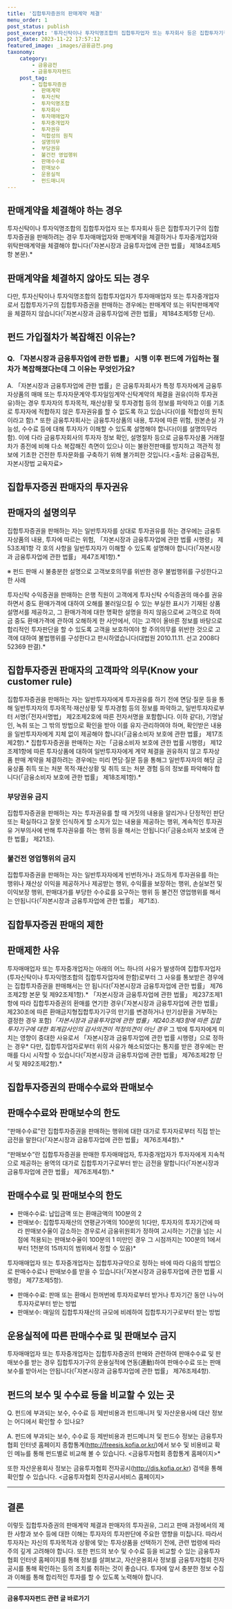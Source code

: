 ```yaml
---
title: '집합투자증권의 판매계약 체결'
menu_order: 1
post_status: publish
post_excerpt: '투자신탁이나 투자익명조합의 집합투자업자 또는 투자회사 등은 집합투자기구의 집합투자증권을 판매하려는 경우 투자매매업자와 판매계약을 체결하거나 투자중개업자와 위탁판매계약을 체결해야 합니다  자본시장과 금융투자업에 관한 법률  제184조제5항 본문 . '
post_date: 2023-11-22 17:57:12
featured_image: _images/금융금전.png
taxonomy:
    category:
        - 금융금전
        - 금융투자자펀드
    post_tag:
        - 집합투자증권
        -  판매계약
        -  투자신탁
        -  투자익명조합
        -  투자회사
        -  투자매매업자
        -  투자중개업자
        -  투자권유
        -  적합성의 원칙
        -  설명의무
        -  부당권유
        -  불건전 영업행위
        -  판매수수료
        -  판매보수
        -  운용실적
        -  펀드매니저
---
```



## 판매계약을 체결해야 하는 경우

투자신탁이나 투자익명조합의 집합투자업자 또는 투자회사 등은 집합투자기구의 집합투자증권을 판매하려는 경우 투자매매업자와 판매계약을 체결하거나 투자중개업자와 위탁판매계약을 체결해야 합니다(「자본시장과 금융투자업에 관한 법률」 제184조제5항 본문).* 

## 판매계약을 체결하지 않아도 되는 경우

다만, 투자신탁이나 투자익명조합의 집합투자업자가 투자매매업자 또는 투자중개업자로서 집합투자기구의 집합투자증권을 판매하는 경우에는 판매계약 또는 위탁판매계약을 체결하지 않습니다(「자본시장과 금융투자업에 관한 법률」 제184조제5항 단서).

## 펀드 가입절차가 복잡해진 이유는?

### Q. 「자본시장과 금융투자업에 관한 법률」 시행 이후 펀드에 가입하는 절차가 복잡해졌다는데 그 이유는 무엇인가요?

A. 「자본시장과 금융투자업에 관한 법률」은 금융투자회사가 특정 투자자에게 금융투자상품의 매매 또는 투자자문계약·투자일임계약·신탁계약의 체결을 권유(이하 투자권유)하는 경우 투자자의 투자목적, 재산상황 및 투자경험 등의 정보를 파악하고 이를 기초로 투자자에 적합하지 않은 투자권유를 할 수 없도록 하고 있습니다(이를 적합성의 원칙이라고 함).* 또한 금융투자회사는 금융투자상품의 내용, 투자에 따른 위험, 원본손실 가능성, 수수료 등에 대해 투자자가 이해할 수 있도록 설명해야 합니다(이를 설명의무라 함). 이에 다라 금융투자회사의 투자자 정보 확인, 설명절차 등으로 금융투자상품 거래절차가 종전에 비해 다소 복잡해진 측면이 있으나 이는 불완전판매를 방지하고 객관적 정보에 기초한 건전한 투자문화를 구축하기 위해 불가피한 것입니다.<출처: 금융감독원, 자본시장법 교육자료>

## 집합투자증권 판매자의 투자권유

## 판매자의 설명의무

집합투자증권을 판매하는 자는 일반투자자를 상대로 투자권유를 하는 경우에는 금융투자상품의 내용, 투자에 따르는 위험, 「자본시장과 금융투자업에 관한 법률 시행령」 제53조제1항 각 호의 사항을 일반투자자가 이해할 수 있도록 설명해야 합니다(「자본시장과 금융투자업에 관한 법률」 제47조제1항).* 

※ 펀드 판매 시 불충분한 설명으로 고객보호의무를 위반한 경우 불법행위를 구성한다고 한 사례 

투자신탁 수익증권을 판매하는 은행 직원이 고객에게 투자신탁 수익증권의 매수를 권유하면서 중도 환매가격에 대하여 오해를 불러일으킬 수 있는 부실한 표시가 기재된 상품설명서를 제공하고, 그 환매가격에 대한 명확한 설명을 하지 않음으로써 고객으로 하여금 중도 환매가격에 관하여 오해하게 한 사안에서, 이는 고객이 올바른 정보를 바탕으로 합리적인 투자판단을 할 수 있도록 고객을 보호하여야 할 주의의무를 위반한 것으로 고객에 대하여 불법행위를 구성한다고 판시하였습니다(대법원 2010.11.11. 선고 2008다52369 판결).* 

## 집합투자증권 판매자의 고객파악 의무(Know your customer rule)

집합투자증권을 판매하는 자는 일반투자자에게 투자권유를 하기 전에 면담·질문 등을 통해 일반투자자의 투자목적·재산상황 및 투자경험 등의 정보를 파악하고, 일반투자자로부터 서명(「전자서명법」 제2조제2호에 따른 전자서명을 포함합니다. 이하 같다), 기명날인, 녹취 또는 그 밖의 방법으로 확인을 받아 이를 유지·관리하여야 하며, 확인받은 내용을 일반투자자에게 지체 없이 제공해야 합니다(「금융소비자 보호에 관한 법률」 제17조제2항).* 집합투자증권을 판매하는 자는「금융소비자 보호에 관한 법률 시행령」 제12조제1항에 따른 투자상품에 대하여 일반투자자에게 계약 체결을 권유하지 않고 투자상품 판매 계약을 체결하려는 경우에는 미리 면담·질문 등을 통해그 일반투자자의 해당 금융상품 취득 또는 처분 목적·재산상황 및 취득 또는 처분 경험 등의 정보를 파악해야 합니다(「금융소비자 보호에 관한 법률」 제18조제1항).* 

### 부당권유 금지

집합투자증권을 판매하는 자는 투자권유를 할 때 거짓의 내용을 알리거나 단정적인 판단 또는 확실하다고 잘못 인식하게 할 소지가 있는 내용을 제공하는 행위, 계속적인 투자권유 거부의사에 반해 투자권유를 하는 행위 등을 해서는 안됩니다(「금융소비자 보호에 관한 법률」 제21조). 

### 불건전 영업행위의 금지

집합투자증권을 판매하는 자는 일반투자자에게 빈번하거나 과도하게 투자권유를 하는 행위나 재산상 이익을 제공하거나 제공받는 행위, 수익률을 보장하는 행위, 손실보전 및 이익보장 행위, 판매대가를 부당한 수수료를 요구하는 행위 등 불건전 영업행위를 해서는 안됩니다(「자본시장과 금융투자업에 관한 법률」 제71조).

## 집합투자증권 판매의 제한 

## 판매제한 사유

투자매매업자 또는 투자중개업자는 아래의 어느 하나의 사유가 발생하여 집합투자업자(투자신탁이나 투자익명조합의 집합투자업자에 한함)로부터 그 사유를 통보받은 경우에는 집합투자증권을 판매해서는 안 됩니다(「자본시장과 금융투자업에 관한 법률」 제76조제2항 본문 및 제92조제1항).* 「자본시장과 금융투자업에 관한 법률」 제237조제1항에 따라 집합투자증권의 환매를 연기한 경우(「자본시장과 금융투자업에 관한 법률」 제230조에 따른 환매금지형집합투자기구의 만기를 변경하거나 만기상환을 거부하는 결정한 경우 포함)*「자본시장과 금융투자업에 관한 법률」제240조제3항에 따른 집합투자기구에 대한 회계감사인의 감사의견이 적정의견이 아닌 경우* 그 밖에 투자자에게 미치는 영향이 중대한 사유로서 「자본시장과 금융투자업에 관한 법률 시행령」으로 정하는 경우* 다만, 집합투자업자로부터 위의 사유가 해소되었다는 통지를 받은 경우에는 판매를 다시 시작할 수 있습니다(「자본시장과 금융투자업에 관한 법률」 제76조제2항 단서 및 제92조제2항).* 

## 집합투자증권의 판매수수료와 판매보수

## 판매수수료와 판매보수의 한도

“판매수수료”란 집합투자증권을 판매하는 행위에 대한 대가로 투자자로부터 직접 받는 금전을 말한다(「자본시장과 금융투자업에 관한 법률」 제76조제4항).* 

“판매보수”란 집합투자증권을 판매한 투자매매업자, 투자중개업자가 투자자에게 지속적으로 제공하는 용역의 대가로 집합투자기구로부터 받는 금전을 말합니다(「자본시장과 금융투자업에 관한 법률」 제76조제4항).* 

## 판매수수료 및 판매보수의 한도

- 판매수수료: 납입금액 또는 환매금액의 100분의 2
- 판매보수: 집합투자재산의 연평균가액의 100분의 1(다만, 투자자의 투자기간에 따라 판매보수율이 감소하는 경우로서 금융위원회가 정하여 고시하는 기간을 넘는 시점에 적용되는 판매보수율이 100분의 1 미만인 경우 그 시점까지는 100분의 1에서부터 1천분의 15까지의 범위에서 정할 수 있음)* 

투자매매업자 또는 투자중개업자는 집합투자규약으로 정하는 바에 따라 다음의 방법으로 판매수수료나 판매보수를 받을 수 있습니다(「자본시장과 금융투자업에 관한 법률 시행령」 제77조제5항).

- 판매수수료: 판매 또는 환매시 한꺼번에 투자자로부터 받거나 투자기간 동안 나누어 투자자로부터 받는 방법
- 판매보수: 매일의 집합투자재산의 규모에 비례하여 집합투자기구로부터 받는 방법

## 운용실적에 따른 판매수수료 및 판매보수 금지

투자매매업자 또는 투자중개업자는 집합투자증권의 판매와 관련하여 판매수수료 및 판매보수를 받는 경우 집합투자기구의 운용실적에 연동(連動)하여 판매수수료 또는 판매보수를 받아서는 안됩니다(「자본시장과 금융투자업에 관한 법률」 제76조제4항).

## 펀드의 보수 및 수수료 등을 비교할 수 있는 곳

Q. 펀드에 부과되는 보수, 수수료 등 제반비용과 펀드매니저 및 자산운용사에 대산 정보는 어디에서 확인할 수 있나요?

A. 펀드에 부과되는 보수, 수수료 등 제반비용과 펀드메니저 및 펀드수 정보는 금융투자협회 인터넷 홈페이지 종합통계(http://freesis.kofia.or.kr/)에서 보수 및 비용비교 확인 메뉴를 통해 펀드별로 비교해 볼 수 있습니다. <금융투자협회 종합통계 홈페이지>* 

또한 자산운용회사 정보는 금융투자협회 전자공시(http://dis.kofia.or.kr) 검색을 통해 확인할 수 있습니다. <금융투자협회 전자공시서비스 홈페이지> 

---

## 결론

이렇듯 집합투자증권의 판매계약 체결과 판매자의 투자권유, 그리고 판매 과정에서의 제한 사항과 보수 등에 대한 이해는 투자자의 투자판단에 주요한 영향을 미칩니다. 따라서 투자자는 자신의 투자목적과 상황에 맞는 투자상품을 선택하기 전에, 관련 법령에 따라 주의 깊게 고려해야 합니다. 또한 펀드의 보수 및 수수료 등을 비교할 수 있는 금융투자협회 인터넷 홈페이지를 통해 정보를 살펴보고, 자산운용회사 정보를 금융투자협회 전자공시를 통해 확인하는 등의 조치를 취하는 것이 좋습니다. 투자에 앞서 충분한 정보 수집과 이해를 통해 합리적인 투자를 할 수 있도록 노력해야 합니다.
<!-- wp:separator -->
<hr class="wp-block-separator has-alpha-channel-opacity"/>
<!-- /wp:separator -->

<!-- wp:group {"backgroundColor":"base","layout":{"type":"constrained"}} -->
<div class="wp-block-group has-base-background-color has-background"><!-- wp:paragraph {"align":"center","fontSize":"medium"} -->
<p class="has-text-align-center has-large-font-size"><strong>금융투자자펀드 관련 글 바로가기</strong></p>
<!-- /wp:paragraph -->


<!-- wp:latest-posts
{"categories":[{"id":13443,"count":19,"description":"","link":"https://uknowlaw.com/category/%ea%b8%88%ec%9c%b5%ed%88%ac%ec%9e%90%ec%9e%90%ed%8e%80%eb%93%9c/","name":"금융투자자펀드","slug":"금융투자자펀드","taxonomy":"category","parent":0,"meta":[],"_links":{"self":[{"href":"https://uknowlaw.com/wp-json/wp/v2/categories/13443"}],"collection":[{"href":"https://uknowlaw.com/wp-json/wp/v2/categories"}],"about":[{"href":"https://uknowlaw.com/wp-json/wp/v2/taxonomies/category"}],"wp:post_type":[{"href":"https://uknowlaw.com/wp-json/wp/v2/posts?categories=13443"}],"curies":[{"name":"wp","href":"https://api.w.org/{rel}","templated":true}]}}],"postsToShow":100,"excerptLength":28,"postLayout":"grid","columns":2,"featuredImageAlign":"left","featuredImageSizeSlug":"large","fontSize":"small"} /--></div>
<!-- /wp:group -->